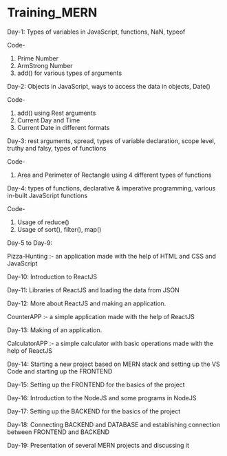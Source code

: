# Training_MERN
Day-1:
Types of variables in JavaScript, functions, NaN, typeof

Code-
1) Prime Number
2) ArmStrong Number
3) add() for various types of arguments

Day-2:
Objects in JavaScript, ways to access the data in objects, Date()

Code-
1) add() using Rest arguments
2) Current Day and Time
3) Current Date in different formats

Day-3:
rest arguments, spread, types of variable declaration, scope level, truthy and falsy, types of functions

Code-
1) Area and Perimeter of Rectangle using 4 different types of functions

Day-4:
types of functions, declarative & imperative programming, various in-built JavaScript functions

Code- 
1) Usage of reduce()
2) Usage of sort(), filter(), map()

Day-5 to Day-9:

Pizza-Hunting :- an application made with the help of HTML and CSS and JavaScript

Day-10:
Introduction to ReactJS

Day-11:
Libraries of ReactJS and loading the data from JSON

Day-12:
More about ReactJS and making an application.

CounterAPP :- a simple application made with the help of ReactJS

Day-13:
Making of an application.

CalculatorAPP :- a simple calculator with basic operations made with the help of ReactJS

Day-14:
Starting a new project based on MERN stack and setting up the VS Code and starting up the FRONTEND

Day-15:
Setting up the FRONTEND for the basics of the project

Day-16:
Introduction to the NodeJS and some programs in NodeJS

Day-17:
Setting up the BACKEND for the basics of the project

Day-18:
Connecting BACKEND and DATABASE and establishing connection between FRONTEND and BACKEND

Day-19:
Presentation of several MERN projects and discussing it
